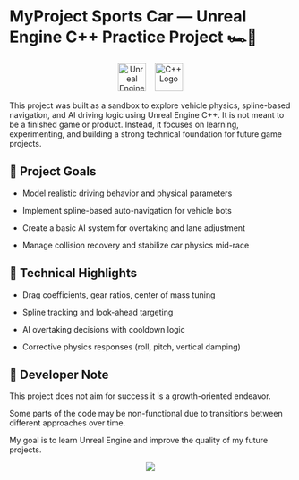 # MyProject Sports Car — Unreal Engine C++ Practice Project 🏎️🧪
<p align="center">
  <img src="https://upload.wikimedia.org/wikipedia/commons/1/18/Unreal_Engine_Logo.svg" alt="Unreal Engine Logo" width="50" />
  &nbsp;&nbsp;
  <img src="https://img.icons8.com/color/96/000000/c-plus-plus-logo.png" alt="C++ Logo" width="50" />
</p>

This project was built as a sandbox to explore vehicle physics, spline-based navigation, and AI driving logic using Unreal Engine C++. It is not meant to be a finished game or product. Instead, it focuses on learning, experimenting, and building a strong technical foundation for future game projects.

## 🎯 Project Goals

- Model realistic driving behavior and physical parameters

- Implement spline-based auto-navigation for vehicle bots

- Create a basic AI system for overtaking and lane adjustment

- Manage collision recovery and stabilize car physics mid-race

## 🔧 Technical Highlights

- Drag coefficients, gear ratios, center of mass tuning

- Spline tracking and look-ahead targeting

- AI overtaking decisions with cooldown logic

- Corrective physics responses (roll, pitch, vertical damping)

## 📒 Developer Note

This project does not aim for success it is a growth-oriented endeavor.

Some parts of the code may be non-functional due to transitions between different approaches over time.

My goal is to learn Unreal Engine and improve the quality of my future projects.


<p align="center">
  <img src="https://capsule-render.vercel.app/api?type=waving&color=0:0f2027,50:203a43,100:2c5364&height=200&section=footer&text=Thanks%20for%20visiting!%20🚀&fontSize=30&fontColor=ffffff" />
</p>
